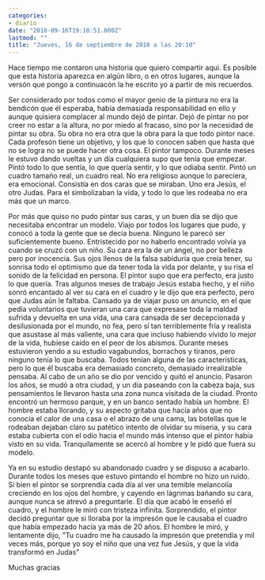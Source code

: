 ```yaml
---
categories:
- diario
date: "2010-09-16T19:10:51.000Z"
lastmod: ""
title: "Jueves, 16 de septiembre de 2010 a las 20:10"
---
```


Hace tiempo me contaron una historia que quiero compartir aqui. Es posible que esta historia aparezca en algún libro, o en otros lugares, aunque la versón que pongo a continuacón la he escrito yo a partir de mis recuerdos.


Ser considerado por todos como el mayor genio de la pintura no era la bendicón que él esperaba, habí­a demasiada responsabilidad en ello y aunque quisiera complacer al mundo dejó de pintar. Dejó de pintar no por creer no estar a la altura, no por miedo al fracaso, sino por la necesidad de pintar su obra. Su obra no era otra que la obra para la que todo pintor nace. Cada profesón tiene un objetivo, y los que lo conocen saben que hasta que no se logra no se puede hacer otra cosa. El pintor tampoco. Durante meses le estuvo dando vueltas y un dí­a cualquiera supo que tení­a que empezar. Pintó todo lo que sentí­a, lo que querí­a sentir, y lo que odiaba sentir. Pintó un cuadro tamaño real, un cuadro real. No era religioso aunque lo pareciera, era emocional. Consistí­a en dos caras que se miraban. Uno era Jesús, el otro Judas. Para el simbolizaban la vida, y todo lo que les rodeaba no era más que un marco.

Por más que quiso no pudo pintar sus caras, y un buen dí­a se dijo que necesitaba encontrar un modelo. Viajo por todos los lugares que pudo, y conocó a toda la gente que se decí­a buena. Ninguno le parecó ser suficientemente bueno. Entristecido por no haberlo encontrado volví­a ya cuando se cruzó con un niño. Su cara era la de un ángel, no por belleza pero por inocencia. Sus ojos llenos de la falsa sabidurí­a que creí­a tener, su sonrisa todo el optimismo que da tener toda la vida por delante, y su risa el sonido de la felicidad en persona. El pintor supo que era perfecto, era justo lo que querí­a. Tras algunos meses de trabajo Jesús estaba hecho, y el niño sonró encantado al ver su cara en el cuadro y le dijo que era perfecto, pero que Judas aún le faltaba.
Cansado ya de viajar puso un anuncio, en el que pedí­a voluntarios que tuvieran una cara que expresase toda la maldad sufrida y devuelta en una vida, una cara cansada de ser decepcionada y desilusionada por el mundo, no fea, pero sí­ tan terriblemente frí­a y realista que asustase al más valiente, una cara que incluso habiendo vivido lo mejor de la vida, hubiese caí­do en el peor de los abismos. Durante meses estuvieron yendo a su estudio vagabundos, borrachos y tiranos, pero ninguno tení­a lo que buscaba. Todos tení­an alguna de las caracterí­sticas, pero lo que él buscaba era demasiado concreto, demasiado irrealizable pensaba. Al cabo de un año se dio por vencido y quitó el anuncio. Pasaron los años, se mudó a otra ciudad, y un dí­a paseando con la cabeza baja, sus pensamientos le llevaron hasta una zona nunca visitada de la ciudad. Pronto encontró un hermoso parque, y en un banco sentado habí­a un hombre. El hombre estaba llorando, y su aspecto gritaba que hací­a años que no conocí­a el calor de una casa o el abrazo de una cama, las botellas que le rodeaban dejaban claro su patético intento de olvidar su miseria, y su cara estaba cubierta con el odio hacia el mundo más intenso que el pintor habí­a visto en su vida. Tranquilamente se acercó al hombre y le pidó que fuera su modelo.

Ya en su estudio destapó su abandonado cuadro y se dispuso a acabarlo. Durante todos los meses que estuvo pintando el hombre no hizo un ruido. Si bien el pintor se sorprendí­a cada dí­a al ver una temible melancolí­a creciendo en los ojos del hombre, y cayendo en lágrimas bañando su cara, aunque nunca se atrevó a preguntarle. El dí­a que acabó le enseñó  el cuadro, y el hombre le miró con tristeza infinita. Sorprendido, el pintor decidó preguntar que si lloraba por la impresón que le causaba el cuadro que habí­a empezado hací­a ya más de 20 años. El hombre le miró, y lentamente dijo, "Tu cuadro me ha causado la impresón que pretendí­a y mil veces más, porque yo soy el niño que una vez fue Jesús, y que la vida transformó en Judas"

Muchas gracias